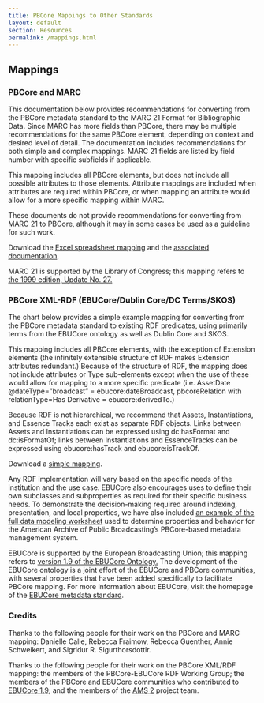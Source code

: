 ```yaml
---
title: PBCore Mappings to Other Standards
layout: default
section: Resources
permalink: /mappings.html
---
```


<h2 class="red title bold">Mappings</h2>

<h3>PBCore and MARC</h3>
This documentation below provides recommendations for converting from the PBCore metadata standard to the MARC 21 Format for Bibliographic Data. Since MARC has more fields than PBCore, there may be multiple recommendations for the same PBCore element, depending on context and desired level of detail. The documentation includes recommendations for both simple and complex mappings. MARC 21 fields are listed by field number with specific subfields if applicable.

This mapping includes all PBCore elements, but does not include all possible attributes to those elements. Attribute mappings are included when attributes are required within PBCore, or when mapping an attribute would allow for a more specific mapping within MARC.

These documents do not provide recommendations for converting from MARC 21 to PBCore, although it may in some cases be used as a guideline for such work.

Download the <a href="/assets/downloads/pbcore-marc-mapping-20180430.xlsx" download>Excel spreadsheet mapping</a> and the <a href="/assets/downloads/PBCore-MARC_documentation.pdf" download>associated documentation</a>.

MARC 21 is supported by the Library of Congress; this mapping refers to <a href="https://www.loc.gov/marc/bibliographic/">the 1999 edition, Update No. 27.</a>

<h3>PBCore XML-RDF (EBUCore/Dublin Core/DC Terms/SKOS)</h3>

The chart below provides a simple example mapping for converting from the PBCore metadata standard to existing RDF predicates, using primarily terms from the EBUCore ontology as well as Dublin Core and SKOS.

This mapping includes all PBCore elements, with the exception of Extension elements (the infinitely extensible structure of RDF makes Extension attributes redundant.) Because of the structure of RDF, the mapping does not include attributes or Type sub-elements except when the use of these would allow for mapping to a more specific predicate (i.e. AssetDate @dateType=”broadcast” = ebucore:dateBroadcast, pbcoreRelation with relationType=Has Derivative = ebucore:derivedTo.)

Because RDF is not hierarchical, we recommend that Assets, Instantiations, and Essence Tracks each exist as separate RDF objects. Links between Assets and Instantiations can be expressed using dc:hasFormat and dc:isFormatOf; links between Instantiations and EssenceTracks can be expressed using ebucore:hasTrack and ebucore:isTrackOf.

Download a <a href="/assets/downloads/PBCore-RDF_data_modeling worksheet.xlsx" download>simple mapping</a>.

Any RDF implementation will vary based on the specific needs of the institution and the use case. EBUCore also encourages uses to define their own subclasses and subproperties as required for their specific business needs. To demonstrate the decision-making required around indexing, presentation, and local properties, we have also included <a href="https://docs.google.com/spreadsheets/d/1nk4dDClDl_vAXF-1VrMI9jPi9lA9jdUWdIRdQ-gPk-w/edit?usp=sharing">an example of the full data modeling worksheet</a> used to determine properties and behavior for the American Archive of Public Broadcasting’s PBCore-based metadata management system.

EBUCore is supported by the European Broadcasting Union; this mapping refers to <a href="https://www.ebu.ch/metadata/ontologies/ebucore/">version 1.9 of the EBUCore Ontology.</a> The development of the EBUCore ontology is a joint effort of the EBUCore and PBCore communities, with several properties that have been added specifically to facilitate PBCore mapping. For more information about EBUCore, visit the homepage of the <a href="https://tech.ebu.ch/MetadataEbuCore">EBUCore metadata standard</a>.

<h3 class="red title">Credits</h3>
Thanks to the following people for their work on the PBCore and MARC mapping: Danielle Calle, Rebecca Fraimow, Rebecca Guenther, Annie Schweikert, and Sigridur R. Sigurthorsdottir.

Thanks to the following people for their work on the PBCore XML/RDF mapping: the members of the PBCore-EBUCore RDF Working Group; the members of the PBCore and EBUCore communities who contributed to <a href="https://www.ebu.ch/metadata/ontologies/ebucore/">EBUCore 1.9</a>; and the members of the <a href="https://github.com/WGBH-MLA/ams">AMS 2</a> project team.

